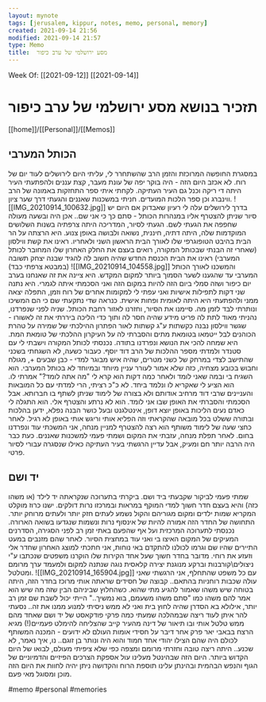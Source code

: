 ```yaml
---
layout: mynote
tags: [jerusalem, kippur, notes, memo, personal, memory] 
created: 2021-09-14 21:56
modified: 2021-09-14 21:57
type: Memo
title:  מסע ירושלמי של ערב כיפור 
---
```

Week Of: [[2021-09-12]]
[[2021-09-14]]

# תזכיר בנושא מסע ירושלמי של ערב כיפור 
[[home]]/[[Personal]]/[[Memos]]

## הכותל המערבי
במסגרת החופשה המרוכזת והזמן הרב שהשתחרר לי, עליתי היום לירושלים לעוד יום של רוח. 
לא אכזב היום הזה -  היה בוקר יפה של עונת מעבר, קצת עננים ולהפתעתי העיר היתה די ריקה וכנל גם העיר העתיקה.
לקחתי איתי ספר התחזקות באמונה של הרב ווינברג וכן ספר הלכות המועדים. 
חניתי במשכנות שאננים והגעתי דרך שער ציון.
![[IMG_20210914_100632.jpg]]
בדרך לירושלים עלה לי רעיון שאבדוק אם היום יש סיור שניתן להצטרף אליו במנהרות הכותל - סתם כך כי אני שם.. אכן היה ובשעה מעולה שחפפה את הגעתי לשם. הגעתי לסיור, המדריכה היתה צרפתיה בשנות השלושים המוקדמות שלה, היתה דתיה, חיננית, נשואה ולבושה באופן צנוע. היא הרצתה על הר הבית בהיבט הטופוגרפי שלו לאורך הבית הראשון השני ולאחריו. ראינו את קשת ווילסון (שאחרי זה הבנתי שבכותל המקורה, רואים בעצם את החלק האחרון שלו המחובר לכותל המערבי) ראינו את הבית הכנסת החדש שהיה חשוב לה להגיד שבנה יצחק תשובה (במבטא צרפתי כבד)
![[IMG_20210914_104558.jpg]]
והמשכנו לאורך הכותל המערבי  עד שהגענו לשער הסמוך ביותר למקום המקדש. היא ציינה את זה שאנחנו בערב יום כיפור ושזה סמלי ביום הזה להיות במקום הזה ואני הסכמתי איתה לגמרי. היא נתנה שני דקות לתפילות אישיות ואני עפתי לי למקומות אחרים של רוח וזמן, התפלה יצאה ממני ולהפתעתי היא היתה לאומית ופחות אישית. כנראה שדי נתקעתי שם כי הם המשיכו ונותרתי לבד לזמן מה. סיימנו את הסיור, וחזרנו לאזור רחבת הכותל. שניה לפני שנפרדנו, נהניתי מאוד לתת לה פריט מידע שהיה חסר לה ותוך כדי הליכה ביררתי את זה לאשורו - שגשר ווילסון נבנה כקשתות ע"ג קשתות לאור הפתרון ההילכתי של שמירה על טהרת הכוהנים לבל ייטמאו בטומאת מתים והסברתי לה על העיקרון ההלכתי של טומאת המת. היא שמחה להכי את הנושא ונפרדנו בתודה.
נכנסתי לכותל המקורה וישבתי לי עם סטנדר ולמדתי מספר ההלכות של הרב דוד יוסף. כעבור כשעה, לא השגחתי בשכני שהתישב לצדי במרחק של כשני מטרים, שהיה איש מבוגר למדי - כבן שבעים +, מגולח וחבוש בכובע מצחיה, כזה שלא אמור לעורר עניין מיוחד ובמיוחד לא בכותל המערבי. הוא השגיח בי ובמה שאני לומד ולאחר כמה דקות הוא קרא לי "מה אתה לומד?" אמרתי לו. הוא הציע לי שאקריא לו ונלמד ביחד. לא כ"כ רציתי, הרי למדתי עם כל המובאות והעניינים שרבי דוד מרחיב אודותם ולא בצורה של לימוד שניתן לשתף בו חברותא. אבל הסכמתי והסברתי את האופן שבו אני לומד. הוא לא נרתע והצטרף אלי. הוא התגלה לי כאדם נעים הליכות באופן יוצא דופן, אינטלגנט ובעל כושר הבנה נפלא, ידען בהלכות ובתורה ששלט בכל מובאה שהקראתי וזה הפליא אותי וריגש אותי באופן לא רגיל. לאחר כחצי שעה של לימוד משותף הוא רצה להצטרף למניין מנחה, אני המשכתי עוד ונפרדנו בחום. 
לאחר תפלת מנחה, עזבתי את המקום ושמתי פעמי למשכנות שאננים. כעת כבר היה הרבה יותר חם ומעיק, אבל עדיין הרגשתי בעיר העתיקה כאילו שנסגרה עבורי לסיור פרטי. 

## יד ושם
שמתי פעמי לביקור שקבעתי ביד ושם. 
ביקרתי בתערוכה שנקראתה יד לילד (או משהו כזה) והיא בעצם חדר חשוך למדי המוקף במראות ובמרכזו נרות דולקים. ישנו כרוז מוקלט המקריא שמות ילדים ומקום מגוריהם והקול נשמע לעתים חזק יותר ולעתים מרוחק יותר. התחושה של החדר הזה אמורה להיות של אינסוף נרות ונשמות שנגדעו בשואה הארורה. 
נכנסתי לתערוכה המרכזית ועל אף שהפעם באתי זמן רב לפני הסגירה, הסדרנים המעיקים של המקום האיצו בי ואני עוד במחצית הסיור. לאחר שהם מזנבים במעט התיירים שהיו שם וגרמו לכולנו להתקדם באי נוחות, אני חתכתי למוצג האחרון שחדר אלי וזעזע את רוחי. מדובר בחדר חשוך שעל אחד הקירות שלו הוקרנו משפטים שנכתבו ע"י ניצולים\קורבנות וברקע מנוגנת יצירה קלאסית נוגה שנתנה למקום ולמעמד ערך מרומם ומטלטל. 
![[IMG_20210914_165904.jpg]]
עם כל משפט שהתחלף, אני הרגשתי שאני עולה שכבות רוחניות בהתאם.. קבוצה של חסידים שראתה אותי מרוכז בחדר הזה, היתה בטוחה שיש משהו שאמור להגיע מתי שהוא. כשהחלוץ שביניהם הבין שזה מה שיש הוא אמר להם משהו כמו "סתם משהו משעמם, בוא נמשיך.." הייתי יכול לשבת שם זמן רב יותר, אילולא בא הסדרן שהיה לחוץ בית ואני לא ממש ניסיתי למנוע ממנו את זה.. 
נסעתי להר איתן לעוד ריצה שבמהלכה שמעתי כמה פרקי פודקאסט של יד ושם שאחד מהם ממש טלטל אותי ובו תיאור של דינה מהעיר קייב שהצליחה להימלט פעמיים(!) מגיא הרצח בבאבי יאר פרק אחר דיבר על חסידי אומות העולם לא ידועים - המכנה המשותף לכולם היה שהם הצילו יהודי אחד חמוד והוא היה ונותר בן זוגם.. נו, איך נאמר, לא שכנע..
היתה ריצה טובה וחזרתי מרומם ומצפה כפי שלא ציפיתי מעולם, לבואו של היום הקדוש ביותר. היום הזה שבהינטל מעלינו עול אספקת הצרכים הפיזיים והדמיוניים של הגוף והנפש הבהמית ובהינתן עלינו תוספת הרוח והקדושה ניתן יהיה לחוות את היום הזה מוכן ומסוגל מאי פעם.

 

#memo 
#personal
#memories